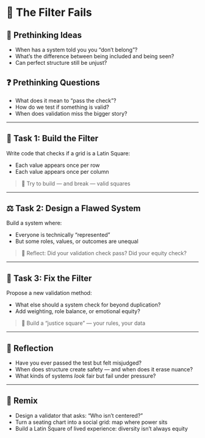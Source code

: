 # 📐 The Filter Fails

## 💭 Prethinking Ideas
- When has a system told you you “don’t belong”?
- What’s the difference between being included and being seen?
- Can perfect structure still be unjust?

## ❓ Prethinking Questions
- What does it mean to “pass the check”?
- How do we test if something is valid?
- When does validation miss the bigger story?

---

## 🧮 Task 1: Build the Filter

Write code that checks if a grid is a Latin Square:
- Each value appears once per row
- Each value appears once per column

> 🎯 Try to build — and break — valid squares

---

## ⚖️ Task 2: Design a Flawed System

Build a system where:
- Everyone is technically “represented”
- But some roles, values, or outcomes are unequal

> 🎯 Reflect: Did your validation check pass? Did your equity check?

---

## 🔄 Task 3: Fix the Filter

Propose a new validation method:
- What else should a system check for beyond duplication?
- Add weighting, role balance, or emotional equity?

> 🎯 Build a “justice square” — your rules, your data

---

## 💬 Reflection

- Have you ever passed the test but felt misjudged?
- When does structure create safety — and when does it erase nuance?
- What kinds of systems *look* fair but fail under pressure?

---

## 🎨 Remix

- Design a validator that asks: “Who isn’t centered?”
- Turn a seating chart into a social grid: map where power sits
- Build a Latin Square of lived experience: diversity isn’t always equity
